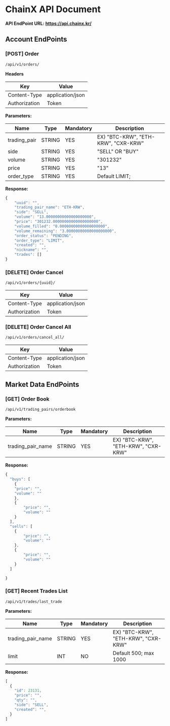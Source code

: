 # ChainX API Document
**API EndPoint URL: <https://api.chainx.kr/>**

## Account EndPoints
### [POST] Order

```
/api/v1/orders/
```

**Headers**

Key | Value
------------ | ------------
Content-Type | application/json
Authorization | Token

**Parameters:**

Name | Type | Mandatory | Description
------------ | ------------ | ------------ | ------------
trading_pair | STRING | YES | EX) "BTC-KRW", "ETH-KRW", "CXR-KRW"
side | STRING | YES | "SELL" OR "BUY"
volume | STRING | YES | "301232"
price | STRING | YES | "13"
order_type | STRING | YES | Default LIMIT;

**Response:**

```javascript
{
    "uuid": "",
    "trading_pair_name": "ETH-KRW",
    "side": "SELL",
    "volume": "13.00000000000000000000",
    "price": "301232.00000000000000000000",
    "volume_filled": "0.00000000000000000000",
    "volume_remaining": "3.00000000000000000000",
    "order_status": "PENDING",
    "order_type": "LIMIT",
    "created": "",
    "nickname": "",
    "trades": []
}
```

### [DELETE] Order Cancel

```
/api/v1/orders/{uuid}/
```

Key | Value
------------ | ------------
Content-Type | application/json
Authorization | Token

### [DELETE] Order Cancel All

```
/api/v1/orders/cancel_all/
```

Key | Value
------------ | ------------
Content-Type | application/json
Authorization | Token


## Market Data EndPoints
### [GET] Order Book
```
/api/v1/trading_pairs/orderbook
```

**Parameters:**

Name | Type | Mandatory | Description
------------ | ------------ | ------------ | ------------
trading_pair_name | STRING | YES | EX) "BTC-KRW", "ETH-KRW", "CXR-KRW"

**Response:**
```javascript
{
  "buys": [
    {
	"price": "",
	"volume": ""
    },
    {
        "price": "",
        "volume": ""
    }
  ],
  "sells": [
    {
        "price": "",
        "volume": ""
    },
    {
        "price": "",
        "volume": ""
    }
  ]

}
```

### [GET] Recent Trades List
```
/api/v1/trades/last_trade
```

**Parameters:**

Name | Type | Mandatory | Description
------------ | ------------ | ------------ | ------------
trading_pair_name | STRING | YES | EX) "BTC-KRW", "ETH-KRW", "CXR-KRW"
limit | INT | NO | Default 500; max 1000

**Response:**
```javascript
[
  {
    "id": 23131,
    "price": "",
    "qty": "",
    "side": "SELL",
    "created": "",
  } 
]
```



